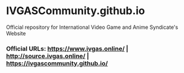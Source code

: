 # IVGASCommunity.github.io

Official repository for International Video Game and Anime Syndicate's Website

### Official URLs: https://www.ivgas.online/ | http://source.ivgas.online/ | https://ivgascommunity.github.io/
